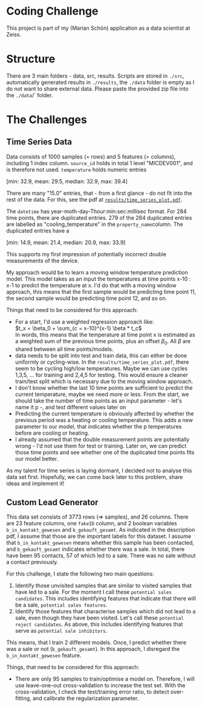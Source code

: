 # Coding Challenge
This project is part of my (Marian Schön) application as a data scientist at Zeiss. 

# Structure

There are 3 main folders - data, src, results. 
Scripts are stored in `./src`, automatically generated results in `./results`, the `./data` folder is empty as I do not want to share external data. 
Please paste the provided zip file into the `./data`/` folder. 

# The Challenges

## Time Series Data 

Data consists of 1000 samples (= rows) and 5 features (= columns), including 1 index column. `source_id` holds in total 1 level "MICDEV001", and is therefore not used. `temperature` holds numeric entries  

[min: 32.9, mean: 29.5, median: 32.9, max: 39.4]

There are many "15.0" entries, that - from a first glance - do not fit into the rest of the data.
For this, see the pdf at [`results/time_series_plot.pdf`](results/time_series_plot.pdf).  

The `datetime` has year-moth-day-Thour:min:sec:millisec format. For 284 time points, there are duplicated entries. 279 of the 284 duplicated entries are labelled as "cooling_temperature" in the `property_name`column. 
The duplicated entries have a 

[min: 14.9, mean: 21.4, median: 20.9, max: 33.9] 

This supports my first impression of potentially incorrect double measurements of the device. 

My approach would be to learn a moving window temperature prediction model. This model takes as an input the temperatures at time points x-10 : x-1 to predict the temperature at x. I'd do that with a moving window approach, this means that the first sample would be predicting time point 11, the second sample would be predicting time point 12, and so on. 

Things that need to be considered for this approach: 

- For a start, I'd use a weighted regression approach like:  
$t_x = \beta_0 + \sum_{c = x-10}^{x-1} \beta * t_c$  
In words, this means that the temperature at time point x is estimated as a weighted sum of the previous time points, plus an offset $\beta_0$. All $\beta$ are shared between all time points/models. 
- data needs to be split into test and train data, this can either be done uniformly or cycling-wise. In the `results/time_series_plot.pdf`, there seem to be cycling high/low temperatures. Maybe we can use cycles 1,3,5, ... for training and 2,4,5 for testing. This would ensure a cleaner train/test split which is necessary due to the moving window approach.
- I don't know whether the last 10 time points are sufficient to predict the current temperature, maybe we need more or less. From the start, we should take the number of time points as an input parameter - let's name it p -, and test different values later on
- Predicting the current temperature is obviously affected by whether the previous period was a heating or cooling temperature. This adds a new parameter to our model, that indicates whether the p temperatures before are cooling or heating. 
- I already assumed that the double measurement points are potentially wrong - I'd not use them for test or training. Later on, we can predict those time points and see whether one of the duplicated time points fits our model better. 

As my talent for time series is laying dormant, I decided not to analyse this data set first. Hopefully, we can come back later to this problem, share ideas and implement it!

## Custom Lead Generator

This data set consists of 3773 rows (=> samples), and 26 columns. There are 23 feature columns, one `fakeID` column, and 2 boolean variables `b_in_kontakt_gewesen` and `b_gekauft_gesamt`. As indicated in the description pdf, I assume that those are the important labels for this dataset. I assume that `b_in_kontakt_gewesen` means whether this sample has been contacted, and `b_gekauft_gesamt` indicates whether there was a sale. In total, there have been 95 contacts, 57 of which led to a sale. There was no sale without a contact previously. 

For this challenge, I state the following two main questions: 

1. Identify those unvisited samples that are similar to visited samples that have led to a sale.  For the moment I call these `potential sales candidates`. This includes identifying features that indicate that there will be a sale, `potential sales features`. 
2. Identify those features that characterise samples which did not lead to a sale, even though they have been visited. Let's call these `potential reject candidates`. As above, this includes identifying features that serve as `potential sale inhibitors`. 

This means, that I train 2 different models. 
Once, I predict whether there was a sale or not (`b_gekauft_gesamt`). In this approach, I disregard the `b_in_kontakt_gewesen` feature. 

Things, that need to be considered for this approach: 

- There are only 95 samples to train/optimise a model on. Therefore, I will use leave-one-out cross-validation to increase the test set. With the cross-validation, I check the test/training error ratio, to detect over-fitting, and calibrate the regularization parameter. 